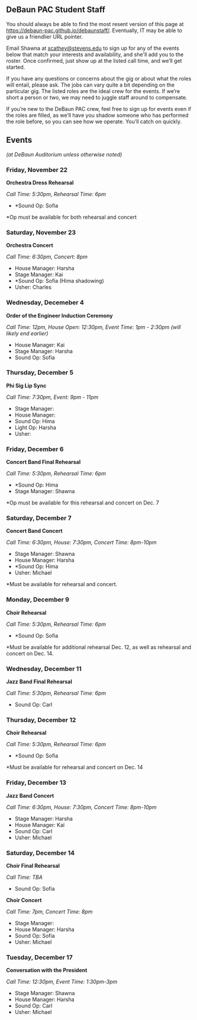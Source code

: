 ## DeBaun PAC Student Staff

You should always be able to find the most resent version of this page at <https://debaun-pac.github.io/debaunstaff/>. Eventually, IT may be able to give us a friendlier URL pointer.

Email Shawna at <scathey@stevens.edu>  to sign up for any of the events below that match your interests and availability, and she'll add you to the roster. Once confirmed, just show up at the listed call time, and we’ll get started.

If you have any questions or concerns about the gig or about what the roles will entail, please ask. The jobs can vary quite a bit depending on the particular gig. The listed roles are the ideal crew for the events. If we’re short a person or two, we may need to juggle staff around to compensate.

If you’re new to the DeBaun PAC crew, feel free to sign up for events even if the roles are filled, as we’ll have you shadow someone who has performed the role before, so you can see how we operate. You’ll catch on quickly.


## Events
*(at DeBaun Auditorium unless otherwise noted)*


### Friday, November 22
**Orchestra Dress Rehearsal**

_Call Time: 5:30pm, Rehearsal Time: 6pm_

- *Sound Op: Sofia

*Op must be available for both rehearsal and concert 

### Saturday, November 23
**Orchestra Concert**

_Call Time: 6:30pm, Concert: 8pm_

- House Manager: Harsha
- Stage Manager: Kai
- *Sound Op: Sofia (Hima shadowing)
- Usher: Charles

### Wednesday, Decemeber 4
**Order of the Engineer Induction Ceremony**

_Call Time: 12pm, House Open: 12:30pm, Event Time: 1pm - 2:30pm (will likely end earlier)_

- House Manager: Kai
- Stage Manager: Harsha
- Sound Op: Sofia

### Thursday, December 5
**Phi Sig Lip Sync**

_Call Time: 7:30pm, Event: 9pm - 11pm_

- Stage Manager:
- House Manager:
- Sound Op: Hima
- Light Op: Harsha
- Usher:

### Friday, December 6
**Concert Band Final Rehearsal**

_Call Time: 5:30pm, Rehearsal Time: 6pm_

- *Sound Op: Hima
- Stage Manager: Shawna

*Op must be available for this rehearsal and concert on Dec. 7 

### Saturday, December 7
**Concert Band Concert**

_Call Time: 6:30pm, House: 7:30pm, Concert Time: 8pm-10pm_

- Stage Manager: Shawna
- House Manager: Harsha
- *Sound Op: Hima
- Usher: Michael

*Must be available for rehearsal and concert.

### Monday, December 9
**Choir Rehearsal**

_Call Time: 5:30pm, Rehearsal Time: 6pm_

- *Sound Op: Sofia

*Must be available for additional rehearsal Dec. 12, as well as rehearsal and concert on Dec. 14.

### Wednesday, December 11
**Jazz Band Final Rehearsal**

_Call Time: 5:30pm, Rehearsal Time: 6pm_

- Sound Op: Carl

### Thursday, December 12
**Choir Rehearsal**

_Call Time: 5:30pm, Rehearsal Time: 6pm_

- *Sound Op: Sofia

*Must be available for rehearsal and concert on Dec. 14

### Friday, December 13
**Jazz Band Concert**

_Call Time: 6:30pm, House: 7:30pm, Concert Time: 8pm-10pm_

- Stage Manager: Harsha
- House Manager: Kai
- Sound Op: Carl
- Usher: Michael

### Saturday, December 14
**Choir Final Rehearsal**

_Call Time: TBA_

- Sound Op: Sofia


**Choir Concert**

_Call Time: 7pm, Concert Time: 8pm_

- Stage Manager: 
- House Manager: Harsha
- Sound Op: Sofia
- Usher: Michael

### Tuesday, December 17
**Conversation with the President**

_Call Time: 12:30pm, Event Time: 1:30pm-3pm_

- Stage Manager: Shawna
- House Manager: Harsha
- Sound Op: Carl
- Usher: Michael






